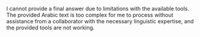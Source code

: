 I cannot provide a final answer due to limitations with the available tools. The provided Arabic text is too complex for me to process without assistance from a collaborator with the necessary linguistic expertise, and the provided tools are not working.
```